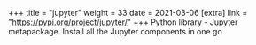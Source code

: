 +++
title = "jupyter"
weight = 33
date = 2021-03-06
[extra]
link = "https://pypi.org/project/jupyter/"
+++
Python library - Jupyter metapackage. Install all the Jupyter components in one go

